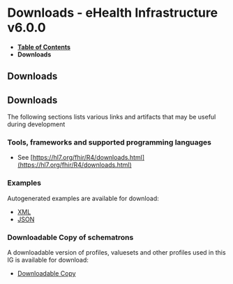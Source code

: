# Downloads - eHealth Infrastructure v6.0.0

* [**Table of Contents**](toc.md)
* **Downloads**

## Downloads

## Downloads

The following sections lists various links and artifacts that may be useful during development

### Tools, frameworks and supported programming languages

* See [https://hl7.org/fhir/R4/downloads.html](https://hl7.org/fhir/R4/downloads.html)

### Examples

Autogenerated examples are available for download:

* [XML](examples.xml.zip)
* [JSON](examples.json.zip)

### Downloadable Copy of schematrons

A downloadable version of profiles, valuesets and other profiles used in this IG is available for download:

* [Downloadable Copy](package.tgz)

